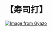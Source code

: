 # 【寿司打】 #

[![Image from Gyazo](https://i.gyazo.com/0e94e4e45876ac790443baf4a6b73297.jpg)](https://gyazo.com/0e94e4e45876ac790443baf4a6b73297)
